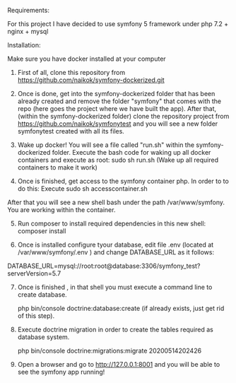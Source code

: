 Requirements:

For this project I have decided to use symfony 5 framework under php 7.2 + nginx + mysql

Installation:

Make sure you have docker installed at your computer

1) First of all, clone this repository from https://github.com/naikok/symfony-dockerized.git

2) Once is done, get into the symfony-dockerized folder that has been already created and remove the folder "symfony" that comes with the repo (here goes the project where we have built the app). After that, (within the symfony-dockerized folder) clone the repository project from https://github.com/naikok/symfonytest and you will see a new folder symfonytest created with all its files.

3) Wake up docker! You will see a file called "run.sh" within the symfony-dockerized folder. Execute the bash code for waking   up all docker containers and execute as root: sudo sh run.sh
  (Wake up all required containers to make it work)

4) Once is finished, get access to the symfony container php. In order to to do this:
   Execute sudo sh accesscontainer.sh 
    
After that you will see a new shell bash under the path /var/www/symfony. You are working within the container.

5) Run composer to install required dependencies in this new shell: composer install

6) Once is installed configure tyour database, edit file .env (located at /var/www/symfony/.env ) and change DATABASE_URL as it follows:

  DATABASE_URL=mysql://root:root@database:3306/symfony_test?serverVersion=5.7

7) Once is finished , in that shell you must execute a command line to create database.

   php bin/console doctrine:database:create (if already exists, just get rid of this step).
   
8) Execute doctrine migration in order to create the tables required as database system.

   php bin/console doctrine:migrations:migrate 20200514202426

9) Open a browser and go to http://127.0.0.1:8001 and you will be able to see the symfony app running!




